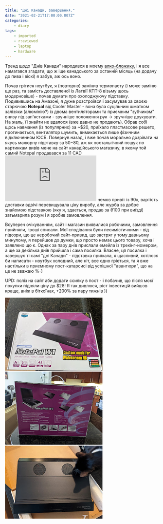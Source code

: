 ```yaml
---
title: "Дні Канади, завершення."
date: "2021-02-21T17:00:00.007Z"
categories:
    - diary
tags:
    - imported
    - r:eviewed
    - laptop
    - hardware
---
```


Тренд щодо "Днів Канади" народився в моєму [алко-бложику](https://t.me/gramm330), і я все намагався згадати, що ж іще канадського за останній місяць (на додачу до пива і віскі) я забув, аж ось воно.
<!--more-->

Почав грітися ноутбук, я (повторно) замінив термопасту (і може заміню ще раз, та замість доставленої із Латвії КПТ-8 візьму щось модерновіше) - почав думати про охолоджуючу підставку. Подивившись на Амазоні, я дуже розстроївся і засумував за своєю старючою **Notepal** від Cooler Master - вона була суцільним шматком залізяки (алюмінію?) із двома вентиляторами та приємним "зубчиком" внизу під зап'ястками - зручніше положення рук -> зручніше друкувати. На жаль, її знайти не вдалося (вже давно не продають). Обрав собі щось навмання (із популярних) за ~$20, приїхало пластмасове решето, прогинається, вентилятор шумить, вимикається лише фізичним відключенням ЮСБ. Повернув назад, і вже почав морально дозрівати на якусь мажорну підставку за $50-$80, аж як ностальгічний пошук по картинкам вивів мене на сайт канадійського магазину, в якому той самий Notepal продавався за 11 CAD![Сайт виглядає](https://www.allwaytech.com/catalog/index.php?main_page=product_info&cPath=168&products_id=329&zenid=u1fvtrd0qf0gcu2933nl1d8221) немов привіт із 90х, вартість доставки вдвічі перевищувала ціну виробу, але журба за добре знайомою підставкою (яку я, здається, продав за ₴100 при виїзді) затьмарила розум і я зробив замовлення.

Всупереч очікуванням, сайт і магазин виявилися робочими, замовлення прийняли, гроші списали. Мої сподівання були песимістичними - від підозри, що це неробочий сайт-привид, що застряг у тому давньому минулому, я перейшов до думки, що просто немає цього товару, хоча і заявлено що є. Однак за пару днів прислали емейла із трекінг-номером, а ще за декілька днів прийшла і сама посилка. Власне, ця посилка і завершує ті самі "дні Канади" - підставка приїхала, я щасливий, хотілося би написати - ноутбук холодний, але ніт, все одно гріється, та я вже настільки в приємному пост-катарсисі від успішної "авантюри", що на це не зважаю %-)

UPD: поліз на сайт аби додати ссилку в пост - і побачив, що після моєї покупки підняли ціну до $28! Я так дивлюся, ріст інвестицій вийшов краще, аніж в біткоїнах, \+200% за пару тижнів ))  

[![](thumb_00.jpg)](img00.jpg)  
[![](thumb_01.jpg)](img01.jpg)  
[![](thumb_02.jpg)](img02.jpg)  
